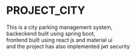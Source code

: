 # PROJECT_CITY
This is a city parking management system,  
backeckend built using spring boot,  
frontend built using react js and material ui  
and the project has also implemented jwt security

